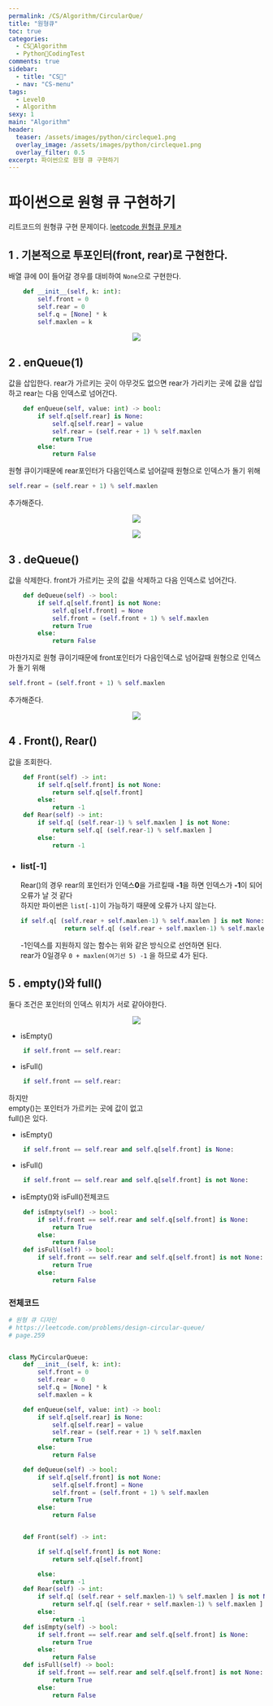```yaml
---
permalink: /CS/Algorithm/CircularQue/
title: "원형큐"
toc: true
categories:
  - CS🐰Algorithm
  - Python🐸CodingTest
comments: true
sidebar:
  - title: "CS🐰"
  - nav: "CS-menu"
tags:
  - Level0
  - Algorithm
sexy: 1
main: "Algorithm"
header:
  teaser: /assets/images/python/circleque1.png
  overlay_image: /assets/images/python/circleque1.png
  overlay_filter: 0.5
excerpt: 파이썬으로 원형 큐 구현하기
---
```


# 파이썬으로 원형 큐 구현하기

리트코드의 원형큐 구현 문제이다.
[leetcode 원형큐 문제↗️](https://leetcode.com/problems/design-circular-queue/)

## 1 . 기본적으로 투포인터(front, rear)로 구현한다.  
배열 큐에 0이 들어갈 경우를 대비하여 `None`으로 구현한다.
```python
    def __init__(self, k: int):
        self.front = 0
        self.rear = 0
        self.q = [None] * k
        self.maxlen = k
```

<p align="center"><img src="{{site.baseurl}}/assets/images/python/circleque1.png"></p>


## 2 . enQueue(1)  
값을 삽입한다. rear가 가르키는 곳이 아무것도 없으면 rear가 가리키는 곳에 값을 삽입하고 rear는 다음 인덱스로 넘어간다.  
```python
    def enQueue(self, value: int) -> bool:
        if self.q[self.rear] is None:
            self.q[self.rear] = value
            self.rear = (self.rear + 1) % self.maxlen
            return True
        else:
            return False
```
원형 큐이기때문에 rear포인터가 다음인덱스로 넘어갈때 원형으로 인덱스가 돌기 위해
```python
self.rear = (self.rear + 1) % self.maxlen
```
추가해준다.

<p align="center"><img src="{{site.baseurl}}/assets/images/python/circleque2.png"></p>
<p align="center"><img src="{{site.baseurl}}/assets/images/python/circleque3.png"></p>

## 3 . deQueue()
값을 삭제한다. front가 가르키는 곳의 값을 삭제하고 다음 인덱스로 넘어간다.
```python
    def deQueue(self) -> bool:
        if self.q[self.front] is not None:
            self.q[self.front] = None
            self.front = (self.front + 1) % self.maxlen
            return True
        else:
            return False
```
마찬가지로 원형 큐이기때문에 front포인터가 다음인덱스로 넘어갈때 원형으로 인덱스가 돌기 위해
```python
self.front = (self.front + 1) % self.maxlen
```
추가해준다.
<p align="center"><img src="{{site.baseurl}}/assets/images/python/circleque4.png"></p>

## 4 . Front(), Rear() 
값을 조회한다.  
```python
    def Front(self) -> int:
        if self.q[self.front] is not None:
            return self.q[self.front]
        else:
            return -1
    def Rear(self) -> int:
        if self.q[ (self.rear-1) % self.maxlen ] is not None:
            return self.q[ (self.rear-1) % self.maxlen ]
        else:
            return -1
```




- ### list[-1]  
    Rear()의 경우 rear의 포인터가 인덱스**0**을 가르킬때 **-1**을 하면 인덱스가 **-1**이 되어 오류가 날 것 같다  
    하지만 파이썬은 `list[-1]`이 가능하기 때문에 오류가 나지 않는다.  


    ```python
    if self.q[ (self.rear + self.maxlen-1) % self.maxlen ] is not None:
                return self.q[ (self.rear + self.maxlen-1) % self.maxlen ]
    ```
    -1인덱스를 지원하지 않는 함수는 위와 같은 방식으로 선언하면 된다.  
    rear가 0일경우 `0 + maxlen(여기선 5) -1` 을 하므로 4가 된다.  

## 5 . empty()와 full()
둘다 조건은 포인터의 인덱스 위치가 서로 같아야한다.  
<p align="center"><img src="{{site.baseurl}}/assets/images/python/circleque5.png"></p>

- isEmpty()
```python
    if self.front == self.rear:
```

- isFull()
```python
    if self.front == self.rear:
```
하지만   
empty()는 포인터가 가르키는 곳에 값이 없고  
full()은 있다.  
- isEmpty()
```python
    if self.front == self.rear and self.q[self.front] is None:
```
- isFull()
```python
    if self.front == self.rear and self.q[self.front] is not None:
```

- isEmpty()와 isFull()전체코드
```python
    def isEmpty(self) -> bool:
        if self.front == self.rear and self.q[self.front] is None:
            return True
        else:
            return False
    def isFull(self) -> bool:
        if self.front == self.rear and self.q[self.front] is not None:
            return True
        else:
            return False
```

### 전체코드
```python
# 원형 큐 디자인
# https://leetcode.com/problems/design-circular-queue/
# page.259


class MyCircularQueue:
    def __init__(self, k: int):
        self.front = 0
        self.rear = 0
        self.q = [None] * k
        self.maxlen = k

    def enQueue(self, value: int) -> bool:
        if self.q[self.rear] is None:
            self.q[self.rear] = value
            self.rear = (self.rear + 1) % self.maxlen
            return True
        else:
            return False

    def deQueue(self) -> bool:
        if self.q[self.front] is not None:
            self.q[self.front] = None
            self.front = (self.front + 1) % self.maxlen
            return True
        else:
            return False


    def Front(self) -> int:

        if self.q[self.front] is not None:
            return self.q[self.front]

        else:
            return -1
    def Rear(self) -> int:
        if self.q[ (self.rear + self.maxlen-1) % self.maxlen ] is not None:
            return self.q[ (self.rear + self.maxlen-1) % self.maxlen ]
        else:
            return -1
    def isEmpty(self) -> bool:
        if self.front == self.rear and self.q[self.front] is None:
            return True
        else:
            return False
    def isFull(self) -> bool:
        if self.front == self.rear and self.q[self.front] is not None:
            return True
        else:
            return False
```
